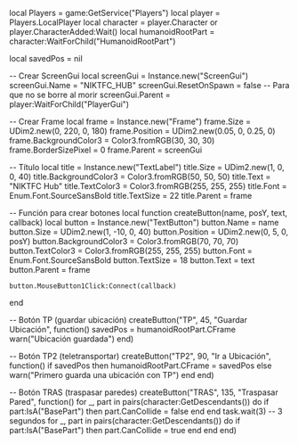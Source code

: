 local Players = game:GetService("Players")
local player = Players.LocalPlayer
local character = player.Character or player.CharacterAdded:Wait()
local humanoidRootPart = character:WaitForChild("HumanoidRootPart")

local savedPos = nil

-- Crear ScreenGui
local screenGui = Instance.new("ScreenGui")
screenGui.Name = "NIKTFC_HUB"
screenGui.ResetOnSpawn = false -- Para que no se borre al morir
screenGui.Parent = player:WaitForChild("PlayerGui")

-- Crear Frame
local frame = Instance.new("Frame")
frame.Size = UDim2.new(0, 220, 0, 180)
frame.Position = UDim2.new(0.05, 0, 0.25, 0)
frame.BackgroundColor3 = Color3.fromRGB(30, 30, 30)
frame.BorderSizePixel = 0
frame.Parent = screenGui

-- Título
local title = Instance.new("TextLabel")
title.Size = UDim2.new(1, 0, 0, 40)
title.BackgroundColor3 = Color3.fromRGB(50, 50, 50)
title.Text = "NIKTFC Hub"
title.TextColor3 = Color3.fromRGB(255, 255, 255)
title.Font = Enum.Font.SourceSansBold
title.TextSize = 22
title.Parent = frame

-- Función para crear botones
local function createButton(name, posY, text, callback)
    local button = Instance.new("TextButton")
    button.Name = name
    button.Size = UDim2.new(1, -10, 0, 40)
    button.Position = UDim2.new(0, 5, 0, posY)
    button.BackgroundColor3 = Color3.fromRGB(70, 70, 70)
    button.TextColor3 = Color3.fromRGB(255, 255, 255)
    button.Font = Enum.Font.SourceSansBold
    button.TextSize = 18
    button.Text = text
    button.Parent = frame

    button.MouseButton1Click:Connect(callback)
end

-- Botón TP (guardar ubicación)
createButton("TP", 45, "Guardar Ubicación", function()
    savedPos = humanoidRootPart.CFrame
    warn("Ubicación guardada")
end)

-- Botón TP2 (teletransportar)
createButton("TP2", 90, "Ir a Ubicación", function()
    if savedPos then
        humanoidRootPart.CFrame = savedPos
    else
        warn("Primero guarda una ubicación con TP")
    end
end)

-- Botón TRAS (traspasar paredes)
createButton("TRAS", 135, "Traspasar Pared", function()
    for _, part in pairs(character:GetDescendants()) do
        if part:IsA("BasePart") then
            part.CanCollide = false
        end
    end
    task.wait(3) -- 3 segundos
    for _, part in pairs(character:GetDescendants()) do
        if part:IsA("BasePart") then
            part.CanCollide = true
        end
    end
end)
